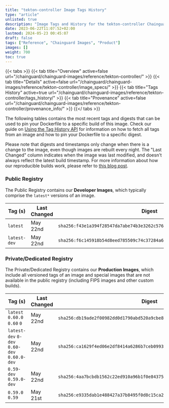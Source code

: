 ```yaml
---
title: "tekton-controller Image Tags History"
type: "article"
unlisted: true
description: "Image Tags and History for the tekton-controller Chainguard Image"
date: 2023-06-22T11:07:52+02:00
lastmod: 2024-05-23 00:45:07
draft: false
tags: ["Reference", "Chainguard Images", "Product"]
images: []
weight: 700
toc: true
---
```


{{< tabs >}}
{{< tab title="Overview" active=false url="/chainguard/chainguard-images/reference/tekton-controller/" >}}
{{< tab title="Details" active=false url="/chainguard/chainguard-images/reference/tekton-controller/image_specs/" >}}
{{< tab title="Tags History" active=true url="/chainguard/chainguard-images/reference/tekton-controller/tags_history/" >}}
{{< tab title="Provenance" active=false url="/chainguard/chainguard-images/reference/tekton-controller/provenance_info/" >}}
{{</ tabs >}}

The following tables contains the most recent tags and digests that can be used to pin your Dockerfile to a specific build of this image. Check our guide on [Using the Tag History API](/chainguard/chainguard-images/using-the-tag-history-api/) for information on how to fetch all tags from an image and how to pin your Dockerfile to a specific digest.

Please note that digests and timestamps only change when there is a change to the image, even though images are rebuilt every night. The "Last Changed" column indicates when the image was last modified, and doesn't always reflect the latest build timestamp. For more information about how our reproducible builds work, please refer to [this blog post](https://www.chainguard.dev/unchained/reproducing-chainguards-reproducible-image-builds).

### Public Registry
The Public Registry contains our **Developer Images**, which typically comprise the `latest*` versions of an image.

| Tag (s)       | Last Changed | Digest                                                                    |
|---------------|--------------|---------------------------------------------------------------------------|
|  `latest`     | May 22nd     | `sha256:f43e1a394f28547da7abe74b3e3262c5760db238b8d781ae092bf2f11264e484` |
|  `latest-dev` | May 22nd     | `sha256:f6c145918b54d8eed785509c74c37284a66a23abcb114426d05048cb2a7ae0fe` |


### Private/Dedicated Registry
The Private/Dedicated Registry contains our **Production Images**, which include all versioned tags of an image and special images that are not available in the public registry (including FIPS images and other custom builds).

| Tag (s)                                       | Last Changed | Digest                                                                    |
|-----------------------------------------------|--------------|---------------------------------------------------------------------------|
|  `latest` `0.60.0` `0.60` `0`                 | May 22nd     | `sha256:db19ade2f00982dd0d1790abd520a9cbe8d9b4d7c2f929236ce2123ee42802dc` |
|  `latest-dev` `0-dev` `0.60-dev` `0.60.0-dev` | May 22nd     | `sha256:ca1629f4ed06e2df8414a6286b7ceb09938dc6c9ffe4c4e4aedf3c356c9aaad7` |
|  `0.59-dev` `0.59.0-dev`                      | May 22nd     | `sha256:4aa7bcbdb1562c22ed910a96b1f0e8437599af425fc7ffcd525657d72afba14b` |
|  `0.59.0` `0.59`                              | May 21st     | `sha256:e9335dab1e488427a37b8495f0d8c15ca2d873385faed3651b9e01ee1ec1a6b4` |

